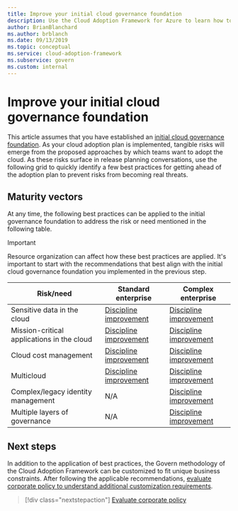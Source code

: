 ```yaml
---
title: Improve your initial cloud governance foundation
description: Use the Cloud Adoption Framework for Azure to learn how to incrementally improve your initial cloud governance foundation.
author: BrianBlanchard
ms.author: brblanch
ms.date: 09/13/2019
ms.topic: conceptual
ms.service: cloud-adoption-framework
ms.subservice: govern
ms.custom: internal
---
```


# Improve your initial cloud governance foundation

This article assumes that you have established an [initial cloud governance foundation](./initial-foundation.md). As your cloud adoption plan is implemented, tangible risks will emerge from the proposed approaches by which teams want to adopt the cloud. As these risks surface in release planning conversations, use the following grid to quickly identify a few best practices for getting ahead of the adoption plan to prevent risks from becoming real threats.

## Maturity vectors

At any time, the following best practices can be applied to the initial governance foundation to address the risk or need mentioned in the following table.

> [!IMPORTANT]
> Resource organization can affect how these best practices are applied. It's important to start with the recommendations that best align with the initial cloud governance foundation you implemented in the previous step.

| Risk/need | Standard enterprise | Complex enterprise |
|---|---|---|
| Sensitive data in the cloud | [Discipline improvement](./guides/standard/security-baseline-improvement.md) | [Discipline improvement](./guides/complex/security-baseline-improvement.md) |
| Mission-critical applications in the cloud | [Discipline improvement](./guides/standard/resource-consistency-improvement.md) | [Discipline improvement](./guides/complex/resource-consistency-improvement.md) |
| Cloud cost management | [Discipline improvement](./guides/standard/cost-management-improvement.md) | [Discipline improvement](./guides/complex/cost-management-improvement.md) |
| Multicloud | [Discipline improvement](./guides/standard/multicloud-improvement.md) | [Discipline improvement](./guides/complex/multicloud-improvement.md) |
| Complex/legacy identity management | N/A | [Discipline improvement](./guides/complex/identity-baseline-improvement.md) |
| Multiple layers of governance | N/A | [Discipline improvement](./guides/complex/multiple-layers-of-governance.md) |

## Next steps

In addition to the application of best practices, the Govern methodology of the Cloud Adoption Framework can be customized to fit unique business constraints. After following the applicable recommendations, [evaluate corporate policy to understand additional customization requirements](./corporate-policy.md).

> [!div class="nextstepaction"]
> [Evaluate corporate policy](./corporate-policy.md)
